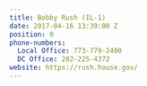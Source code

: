 ```yaml
---
title: Bobby Rush (IL-1)
date: 2017-04-16 13:39:00 Z
position: 0
phone-numbers:
  Local Office: 773-779-2400
  DC Office: 202-225-4372
website: https://rush.house.gov/
---
```


